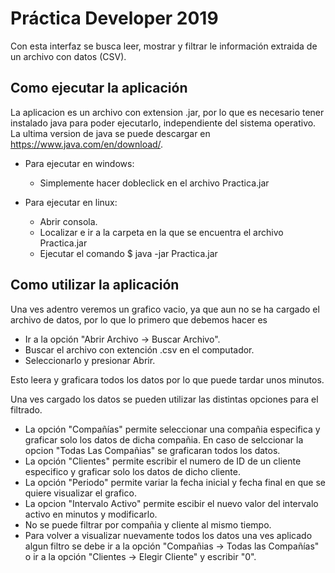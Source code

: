 ﻿Práctica Developer 2019
==========

Con esta interfaz se busca leer, mostrar y filtrar le información extraida de un archivo con datos (CSV).

Como ejecutar la aplicación
--------------------
La aplicacion es un archivo con extension .jar, por lo que es necesario tener instalado java para poder ejecutarlo, independiente del sistema operativo.
La ultima version de java se puede descargar en https://www.java.com/en/download/.

+ Para ejecutar en windows:  

    + Simplemente hacer dobleclick en el archivo Practica.jar

+ Para ejecutar en linux:

    + Abrir consola. 
    + Localizar e ir a la carpeta en la que se encuentra el archivo Practica.jar
    + Ejecutar el comando
      $ java -jar Practica.jar
     
Como utilizar la aplicación
--------------------

Una ves adentro veremos un grafico vacio, ya que aun no se ha cargado el archivo de datos, por lo que lo primero que debemos hacer es
+ Ir a la opción "Abrir Archivo -> Buscar Archivo". 
+ Buscar el archivo con extención .csv en el computador.
+ Seleccionarlo y presionar Abrir.

Esto leera y graficara todos los datos por lo que puede tardar unos minutos.

Una ves cargado los datos se pueden utilizar las distintas opciones para el filtrado.

+ La opción "Compañías" permite seleccionar una compañia especifica y graficar solo los datos de dicha compañia. En caso de selccionar la opcion "Todas Las Compañias" se graficaran todos los datos.
+ La opción "Clientes" permite escribir el numero de ID de un cliente especifico y graficar solo los datos de dicho cliente. 
+ La opción "Periodo" permite variar la fecha inicial y fecha final en que se quiere visualizar el grafico.
+ La opcion "Intervalo Activo" permite escibir el nuevo valor del intervalo activo en minutos y modificarlo.
+ No se puede filtrar por compañia y cliente al mismo tiempo.
+ Para volver a visualizar nuevamente todos los datos una ves aplicado algun filtro se debe ir a la opción "Compañias -> Todas las Compañías" o ir a la opción "Clientes -> Elegir Cliente" y escribir "0".

